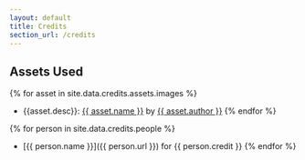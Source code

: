 ```yaml
---
layout: default
title: Credits
section_url: /credits
---
```


## Assets Used

{% for asset in site.data.credits.assets.images %}
- {{asset.desc}}: [{{ asset.name }}](/assets/img/{{asset.location}}) by [{{ asset.author }}]({{asset.src}})
{% endfor %}

{% for person in site.data.credits.people %}
- [{{ person.name }}]({{ person.url }}) for {{ person.credit }}
{% endfor %}

